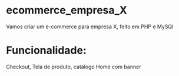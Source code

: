 # ecommerce_empresa_X

Vamos criar um e-commerce para empresa X, feito em PHP e MySQl

# Funcionalidade: 

Checkout, Tela de produto, catálogo Home com banner
